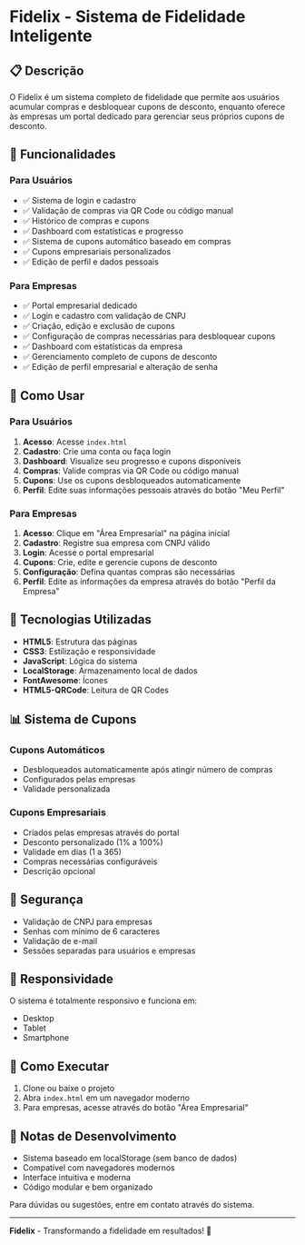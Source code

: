 # Fidelix - Sistema de Fidelidade Inteligente

## 📋 Descrição

O Fidelix é um sistema completo de fidelidade que permite aos usuários acumular compras e desbloquear cupons de desconto, enquanto oferece às empresas um portal dedicado para gerenciar seus próprios cupons de desconto.

## 🚀 Funcionalidades

### Para Usuários
- ✅ Sistema de login e cadastro
- ✅ Validação de compras via QR Code ou código manual
- ✅ Histórico de compras e cupons
- ✅ Dashboard com estatísticas e progresso
- ✅ Sistema de cupons automático baseado em compras
- ✅ Cupons empresariais personalizados
- ✅ Edição de perfil e dados pessoais

### Para Empresas
- ✅ Portal empresarial dedicado
- ✅ Login e cadastro com validação de CNPJ
- ✅ Criação, edição e exclusão de cupons
- ✅ Configuração de compras necessárias para desbloquear cupons
- ✅ Dashboard com estatísticas da empresa
- ✅ Gerenciamento completo de cupons de desconto
- ✅ Edição de perfil empresarial e alteração de senha

## 🎯 Como Usar

### Para Usuários

1. **Acesso**: Acesse `index.html`
2. **Cadastro**: Crie uma conta ou faça login
3. **Dashboard**: Visualize seu progresso e cupons disponíveis
4. **Compras**: Valide compras via QR Code ou código manual
5. **Cupons**: Use os cupons desbloqueados automaticamente
6. **Perfil**: Edite suas informações pessoais através do botão "Meu Perfil"

### Para Empresas

1. **Acesso**: Clique em "Área Empresarial" na página inicial
2. **Cadastro**: Registre sua empresa com CNPJ válido
3. **Login**: Acesse o portal empresarial
4. **Cupons**: Crie, edite e gerencie cupons de desconto
5. **Configuração**: Defina quantas compras são necessárias
6. **Perfil**: Edite as informações da empresa através do botão "Perfil da Empresa"

## 🔧 Tecnologias Utilizadas

- **HTML5**: Estrutura das páginas
- **CSS3**: Estilização e responsividade
- **JavaScript**: Lógica do sistema
- **LocalStorage**: Armazenamento local de dados
- **FontAwesome**: Ícones
- **HTML5-QRCode**: Leitura de QR Codes

## 📊 Sistema de Cupons

### Cupons Automáticos
- Desbloqueados automaticamente após atingir número de compras
- Configurados pelas empresas
- Validade personalizada

### Cupons Empresariais
- Criados pelas empresas através do portal
- Desconto personalizado (1% a 100%)
- Validade em dias (1 a 365)
- Compras necessárias configuráveis
- Descrição opcional

## 🔐 Segurança

- Validação de CNPJ para empresas
- Senhas com mínimo de 6 caracteres
- Validação de e-mail
- Sessões separadas para usuários e empresas

## 📱 Responsividade

O sistema é totalmente responsivo e funciona em:
- Desktop
- Tablet
- Smartphone

## 🚀 Como Executar

1. Clone ou baixe o projeto
2. Abra `index.html` em um navegador moderno
3. Para empresas, acesse através do botão "Área Empresarial"

## 📝 Notas de Desenvolvimento

- Sistema baseado em localStorage (sem banco de dados)
- Compatível com navegadores modernos
- Interface intuitiva e moderna
- Código modular e bem organizado

Para dúvidas ou sugestões, entre em contato através do sistema.

---

**Fidelix** - Transformando a fidelidade em resultados! 🎯

